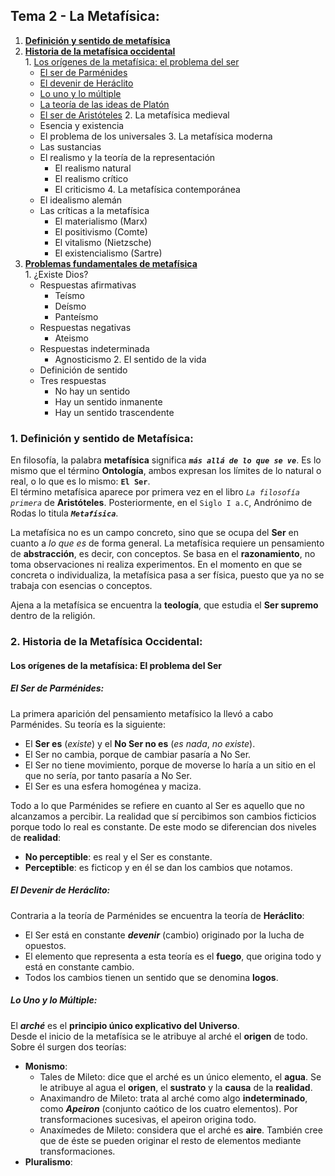 ## Tema 2 - La Metafísica:  
  1.  [**Definición y sentido de metafísica**](#1-definición-y-sentido-de-metafísica)  
  2.  [**Historia de la metafísica occidental**](#2-historia-de-la-metafísica-occidental)  
    1. [Los orígenes de la metafísica: el problema del ser]()
      * [El ser de Parménides](#el-ser-de-parménides)
      * [El devenir de Heráclito](#el-devenir-de-heráclito)
      * [Lo uno y lo múltiple](#lo-uno-y-lo-múltiple)
      * [La teoría de las ideas de Platón]()
      * [El ser de Aristóteles]()
    2. La metafísica medieval
      * Esencia y existencia
      * El problema de los universales
    3. La metafísica moderna
      * Las sustancias
      * El realismo y la teoría de la representación
        * El realismo natural
        * El realismo crítico
        * El criticismo
    4. La metafísica contemporánea
      * El idealismo alemán
      * Las críticas a la metafísica
        * El materialismo (Marx)
        * El positivismo (Comte)
        * El vitalismo (Nietzsche)
        * El existencialismo (Sartre)
  3.  [**Problemas fundamentales de metafísica**](#3-problemas-fundamentales-de-metafísica)  
    1. ¿Existe Dios?
      * Respuestas afirmativas
        * Teísmo
        * Deísmo
        * Panteísmo
      * Respuestas negativas
        * Ateismo
      * Respuestas indeterminada
        * Agnosticismo
    2. El sentido de la vida
      * Definición de sentido
      * Tres respuestas
        * No hay un sentido
        * Hay un sentido inmanente
        * Hay un sentido trascendente

### 1. Definición y sentido de Metafísica:  
En filosofía, la palabra **metafísica** significa ***`más allá de lo que se ve`***. Es lo mismo que el término **Ontología**, ambos expresan los límites de lo natural o real, o lo que es lo mismo: **`El Ser`**.  
El término metafísica aparece por primera vez en el libro *`La filosofía primera`* de **Aristóteles**. Posteriormente, en el `Siglo I a.C`, Andrónimo de Rodas lo titula ***`Metafísica`***.  

La metafísica no es un campo concreto, sino que se ocupa del **Ser** en cuanto a *lo que es* de forma general. La metafísica requiere un pensamiento de **abstracción**, es decir, con conceptos. Se basa en el **razonamiento**, no toma observaciones ni realiza experimentos. En el momento en que se concreta o individualiza, la metafísica pasa a ser física, puesto que ya no se trabaja con esencias o conceptos.  

Ajena a la metafísica se encuentra la **teología**, que estudia el **Ser supremo** dentro de la religión.

### 2. Historia de la Metafísica Occidental:  
#### Los orígenes de la metafísica: El problema del Ser
##### El Ser de Parménides:  
La primera aparición del pensamiento metafísico la llevó a cabo Parménides. Su teoría es la siguiente:  
  * El **Ser es** (*existe*) y el **No Ser no es** (*es nada*, *no existe*).  
  * El Ser no cambia, porque de cambiar pasaría a No Ser.  
  * El Ser no tiene movimiento, porque de moverse lo haría a un sitio en el que no sería, por tanto pasaría a No Ser.  
  * El Ser es una esfera homogénea y maciza.  

Todo a lo que Parménides se refiere en cuanto al Ser es aquello que no alcanzamos a percibir. La realidad que sí percibimos son cambios ficticios porque todo lo real es constante. De este modo se diferencian dos niveles de **realidad**:  
  * **No perceptible**: es real y el Ser es constante.  
  * **Perceptible**: es ficticop y en él se dan los cambios que notamos.  

##### El Devenir de Heráclito:  
Contraria a la teoría de Parménides se encuentra la teoría de **Heráclito**:  
  * El Ser está en constante ***devenir*** (cambio) originado por la lucha de opuestos.  
  * El elemento que representa a esta teoría es el **fuego**, que origina todo y está en constante cambio.  
  * Todos los cambios tienen un sentido que se denomina **logos**.  

##### Lo Uno y lo Múltiple:  
El ***arché*** es el **principio único explicativo del Universo**.  
Desde el inicio de la metafísica se le atribuye al arché el **origen** de todo. Sobre él surgen dos teorías:  
  * **Monismo**:
    * Tales de Mileto: dice que el arché es un único elemento, el **agua**. Se le atribuye al agua el **origen**, el **sustrato** y la **causa** de la **realidad**.  
    * Anaximandro de Mileto: trata al arché como algo **indeterminado**, como ***Apeiron*** (conjunto caótico de los cuatro elementos). Por transformaciones sucesivas, el apeiron origina todo.  
    * Anaxímedes de Mileto: considera que el arché es **aire**. También cree que de éste se pueden originar el resto de elementos mediante transformaciones.  
  * **Pluralismo**:
